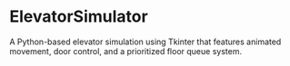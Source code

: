 # ElevatorSimulator
A Python-based elevator simulation using Tkinter that features animated movement, door control, and a prioritized floor queue system.
